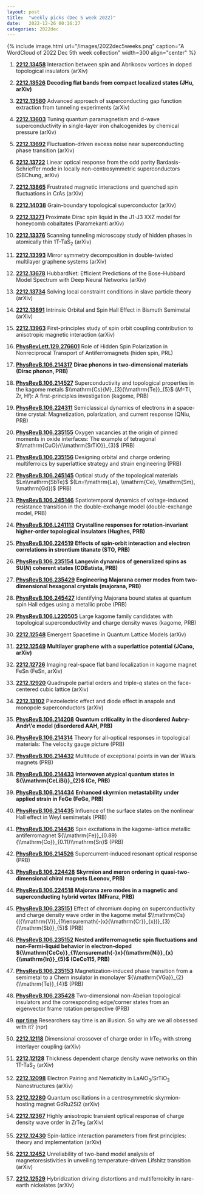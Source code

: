 ```yaml
---
layout: post
title:  "weekly picks (Dec 5 week 2022)"
date:   2022-12-26 00:16:27
categories: 2022dec
---
```


{% include image.html url="/images/2022dec5weeks.png" caption="A WordCloud of 2022 Dec 5th week collection" width=300 align="center" %}



1. **[2212.13458](http://arxiv.org/abs/2212.13458)** Interaction between spin and Abrikosov vortices in doped topological insulators (arXiv)

1. **[2212.13526](http://arxiv.org/abs/2212.13526)** **Decoding flat bands from compact localized states (JHu, arXiv)**

1. **[2212.13580](http://arxiv.org/abs/2212.13580)** Advanced approach of superconducting gap function extraction from tunneling experiments (arXiv)

1. **[2212.13603](http://arxiv.org/abs/2212.13603)** Tuning quantum paramagnetism and d-wave superconductivity in single-layer iron chalcogenides by chemical pressure (arXiv)

1. **[2212.13692](http://arxiv.org/abs/2212.13692)** Fluctuation-driven excess noise near superconducting phase transition (arXiv)

1. **[2212.13722](http://arxiv.org/abs/2212.13722)** Linear optical response from the odd parity Bardasis-Schrieffer mode in locally non-centrosymmetric superconductors (SBChung, arXiv)

1. **[2212.13865](http://arxiv.org/abs/2212.13865)** Frustrated magnetic interactions and quenched spin fluctuations in CrAs (arXiv)

1. **[2212.14038](http://arxiv.org/abs/2212.14038)** Grain-boundary topological superconductor (arXiv)

1. **[2212.13271](http://arxiv.org/abs/2212.13271)** Proximate Dirac spin liquid in the J1-J3 XXZ model for honeycomb cobaltates (Paramekanti arXiv)

1. **[2212.13376](http://arxiv.org/abs/2212.13376)** Scanning tunneling microscopy study of hidden phases in atomically thin 1T-TaS$_2$ (arXiv)

1. **[2212.13393](http://arxiv.org/abs/2212.13393)** Mirror symmetry decomposition in double-twisted multilayer graphene systems (arXiv)

1. **[2212.13678](http://arxiv.org/abs/2212.13678)** HubbardNet: Efficient Predictions of the Bose-Hubbard Model Spectrum with Deep Neural Networks (arXiv)

1. **[2212.13734](http://arxiv.org/abs/2212.13734)** Solving local constraint conditions in slave particle theory (arXiv)

1. **[2212.13891](http://arxiv.org/abs/2212.13891)** Intrinsic Orbital and Spin Hall Effect in Bismuth Semimetal (arXiv)

1. **[2212.13963](http://arxiv.org/abs/2212.13963)** First-principles study of spin orbit coupling contribution to anisotropic magnetic interaction (arXiv)






1. **[PhysRevLett.129.276601](https://link.aps.org/doi/10.1103/PhysRevLett.129.276601)** Role of Hidden Spin Polarization in Nonreciprocal Transport of Antiferromagnets (hiden spin, PRL)

1. **[PhysRevB.106.214317](https://link.aps.org/doi/10.1103/PhysRevB.106.214317)** **Dirac phonons in two-dimensional materials (Dirac phonon, PRB)**

1. **[PhysRevB.106.214527](https://link.aps.org/doi/10.1103/PhysRevB.106.214527)** Superconductivity and topological properties in the kagome metals $\\mathrm{Cs}{M}_{3}{\\mathrm{Te}}_{5}$ ($M$=Ti, Zr, Hf): A first-principles investigation (kagome, PRB)

1. **[PhysRevB.106.224311](https://link.aps.org/doi/10.1103/PhysRevB.106.224311)** Semiclassical dynamics of electrons in a space-time crystal: Magnetization, polarization, and current response (QNiu, PRB)

1. **[PhysRevB.106.235155](https://link.aps.org/doi/10.1103/PhysRevB.106.235155)** Oxygen vacancies at the origin of pinned moments in oxide interfaces: The example of tetragonal $\\mathrm{CuO}/{\\mathrm{SrTiO}}_{3}$ (PRB)

1. **[PhysRevB.106.235156](https://link.aps.org/doi/10.1103/PhysRevB.106.235156)** Designing orbital and charge ordering multiferroics by superlattice strategy and strain engineering (PRB)

1. **[PhysRevB.106.245145](https://link.aps.org/doi/10.1103/PhysRevB.106.245145)** Optical study of the topological materials $Ln\\mathrm{SbTe}$ $(Ln=\\mathrm{La}, \\mathrm{Ce}, \\mathrm{Sm}, \\mathrm{Gd})$ (PRB)

1. **[PhysRevB.106.245146](https://link.aps.org/doi/10.1103/PhysRevB.106.245146)** Spatiotemporal dynamics of voltage-induced resistance transition in the double-exchange model (double-exchange model, PRB)

1. **[PhysRevB.106.L241113](https://link.aps.org/doi/10.1103/PhysRevB.106.L241113)** **Crystalline responses for rotation-invariant higher-order topological insulators (Hughes, PRB)**







1. **[PhysRevB.106.224519](https://link.aps.org/doi/10.1103/PhysRevB.106.224519)** **Effects of spin-orbit interaction and electron correlations in strontium titanate (STO, PRB)**

1. **[PhysRevB.106.235154](https://link.aps.org/doi/10.1103/PhysRevB.106.235154)** **Langevin dynamics of generalized spins as SU($N$) coherent states (CDBatista, PRB)**

1. **[PhysRevB.106.235429](https://link.aps.org/doi/10.1103/PhysRevB.106.235429)** **Engineering Majorana corner modes from two-dimensional hexagonal crystals (majorana, PRB)**

1. **[PhysRevB.106.245427](https://link.aps.org/doi/10.1103/PhysRevB.106.245427)** Identifying Majorana bound states at quantum spin Hall edges using a metallic probe (PRB)

1. **[PhysRevB.106.L220505](https://link.aps.org/doi/10.1103/PhysRevB.106.L220505)** Large kagome family candidates with topological superconductivity and charge density waves (kagome, PRB)





1. **[2212.12548](http://arxiv.org/abs/2212.12548)** Emergent Spacetime in Quantum Lattice Models (arXiv)

1. **[2212.12549](http://arxiv.org/abs/2212.12549)** **Multilayer graphene with a superlattice potential (JCano, arXiv)**

1. **[2212.12726](http://arxiv.org/abs/2212.12726)** Imaging real-space flat band localization in kagome magnet FeSn (FeSn, arXiv)

1. **[2212.12920](http://arxiv.org/abs/2212.12920)** Quadrupole partial orders and triple-$q$ states on the face-centered cubic lattice (arXiv)

1. **[2212.13102](http://arxiv.org/abs/2212.13102)** Piezoelectric effect and diode effect in anapole and monopole superconductors (arXiv)





1. **[PhysRevB.106.214208](https://link.aps.org/doi/10.1103/PhysRevB.106.214208)** **Quantum criticality in the disordered Aubry-Andr\\'e model (disordered AAH, PRB)**

1. **[PhysRevB.106.214314](https://link.aps.org/doi/10.1103/PhysRevB.106.214314)** Theory for all-optical responses in topological materials: The velocity gauge picture (PRB)

1. **[PhysRevB.106.214432](https://link.aps.org/doi/10.1103/PhysRevB.106.214432)** Multitude of exceptional points in van der Waals magnets (PRB)

1. **[PhysRevB.106.214433](https://link.aps.org/doi/10.1103/PhysRevB.106.214433)** **Interwoven atypical quantum states in ${\\mathrm{CeLiBi}}_{2}$ (Ce, PRB)**

1. **[PhysRevB.106.214434](https://link.aps.org/doi/10.1103/PhysRevB.106.214434)** **Enhanced skyrmion metastability under applied strain in FeGe (FeGe, PRB)**

1. **[PhysRevB.106.214435](https://link.aps.org/doi/10.1103/PhysRevB.106.214435)** Influence of the surface states on the nonlinear Hall effect in Weyl semimetals (PRB)

1. **[PhysRevB.106.214436](https://link.aps.org/doi/10.1103/PhysRevB.106.214436)** Spin excitations in the kagome-lattice metallic antiferromagnet ${\\mathrm{Fe}}_{0.89}{\\mathrm{Co}}_{0.11}\\mathrm{Sn}$ (PRB)

1. **[PhysRevB.106.214526](https://link.aps.org/doi/10.1103/PhysRevB.106.214526)** Supercurrent-induced resonant optical response (PRB)

1. **[PhysRevB.106.224428](https://link.aps.org/doi/10.1103/PhysRevB.106.224428)** **Skyrmion and meron ordering in quasi-two-dimensional chiral magnets (Leonov, PRB)**

1. **[PhysRevB.106.224518](https://link.aps.org/doi/10.1103/PhysRevB.106.224518)** **Majorana zero modes in a magnetic and superconducting hybrid vortex (MFranz, PRB)**

1. **[PhysRevB.106.235151](https://link.aps.org/doi/10.1103/PhysRevB.106.235151)** Effect of chromium doping on superconductivity and charge density wave order in the kagome metal $\\mathrm{Cs}{({\\mathrm{V}}_{1\\ensuremath{-}x}{\\mathrm{Cr}}_{x})}_{3}{\\mathrm{Sb}}_{5}$ (PRB)

1. **[PhysRevB.106.235152](https://link.aps.org/doi/10.1103/PhysRevB.106.235152)** **Nested antiferromagnetic spin fluctuations and non-Fermi-liquid behavior in electron-doped ${\\mathrm{CeCo}}_{1\\ensuremath{-}x}{\\mathrm{Ni}}_{x}{\\mathrm{In}}_{5}$ (CeCo115, PRB)**

1. **[PhysRevB.106.235153](https://link.aps.org/doi/10.1103/PhysRevB.106.235153)** Magnetization-induced phase transition from a semimetal to a Chern insulator in monolayer ${\\mathrm{VGa}}_{2}{\\mathrm{Te}}_{4}$ (PRB)

1. **[PhysRevB.106.235428](https://link.aps.org/doi/10.1103/PhysRevB.106.235428)** Two-dimensional non-Abelian topological insulators and the corresponding edge/corner states from an eigenvector frame rotation perspective (PRB)




1. **[npr time](https://www.npr.org/2022/12/16/1139780043/what-is-time-physics-atomic-clocks-society)** Researchers say time is an illusion. So why are we all obsessed with it? (npr)

1. **[2212.12118](http://arxiv.org/abs/2212.12118)** Dimensional crossover of charge order in IrTe$_2$ with strong interlayer coupling (arXiv)

1. **[2212.12128](http://arxiv.org/abs/2212.12128)** Thickness dependent charge density wave networks on thin 1T-TaS$_2$ (arXiv)

1. **[2212.12098](http://arxiv.org/abs/2212.12098)** Electron Pairing and Nematicity in LaAlO$_3$/SrTiO$_3$ Nanostructures (arXiv)

1. **[2212.12280](http://arxiv.org/abs/2212.12280)** Quantum oscillations in a centrosymmetric skyrmion-hosting magnet GdRu2Si2 (arXiv)

1. **[2212.12367](http://arxiv.org/abs/2212.12367)** Highly anisotropic transient optical response of charge density wave order in ZrTe$_3$ (arXiv)

1. **[2212.12430](http://arxiv.org/abs/2212.12430)** Spin-lattice interaction parameters from first principles: theory and implementation (arXiv)

1. **[2212.12452](http://arxiv.org/abs/2212.12452)** Unreliability of two-band model analysis of magnetoresistivities in unveiling temperature-driven Lifshitz transition (arXiv)

1. **[2212.12529](http://arxiv.org/abs/2212.12529)** Hybridization driving distortions and multiferroicity in rare-earth nickelates (arXiv)
